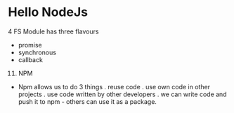 # Hello NodeJs

4 
FS Module has three flavours 
- promise 
- synchronous 
- callback 


11. NPM 
- Npm allows us to do 3 things 
    . reuse code 
    . use own code in other projects 
    . use code written by other developers
    . we can write code and push it to npm - others can use it as a package. 
